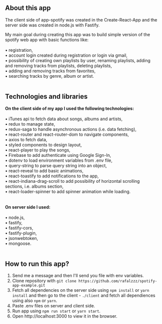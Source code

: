 ## About this app

The client side of app-spotify was created in the Create-React-App and the server side was created in node.js with Fastify.

My main goal during creating this app was to build simple version of the spotify web app with basic functions like:<br /><br />
• registration,<br />
• account login created during registration or login via gmail,<br />
• possibility of creating own playlists by user, renaming playlists, adding and removing tracks from playlists, deleting playlists,<br />
• adding and removing tracks from favorites,<br />
• searching tracks by genre, album or artist.<br />
<br />

## Technologies and libraries

**On the client side of my app I used the following technologies:**<br /><br />
• iTunes api to fetch data about songs, albums and artists,<br />
• redux to manage state,<br />
• redux-saga to handle asynchronous actions (i.e. data fetching),<br />
• react-router and react-router-dom to navigate components,<br />
• axios to fetch data,<br />
• styled components to design layout,<br />
• react-player to play the songs,<br />
• Firebase to add authenticate using Google Sign-In,<br />
• dotenv to load environment variables from .env file,<br />
• query-string to parse query string into an object,<br />
• react-reveal to add basic animations,<br />
• react-toastify to add notifications to the app,<br />
• react-indiana-drag-scroll to add possibility of horizontal scrolling sections, i.e. albums section,<br />
• react-loader-spinner to add spinner animation while loading.<br />
<br /><br />
**On server side I used:**<br /><br />
• node.js,<br />
• fastify,<br />
• fastify-cors,<br />
• fastify-plugin,<br />
• jsonwebtoken,<br />
• mongoose.
<br /><br />

## How to run this app?
1. Send me a message and then I'll send you file with env variables.<br />
2. Clone repository with `git clone https://github.com/rafalzzz/spotify-app-example.git`<br />
3. Fetch all dependencies on the server side using `npm install` or `yarn install` and then go to the client - `./client` and fetch all dependiences using also `npm` or `yarn`.<br />
4. Paste .env files on server and client side.<br />
5. Run app using `npm run start` or `yarn start`.<br />
6. Open http://localhost:3000 to view it in the browser.<br />
